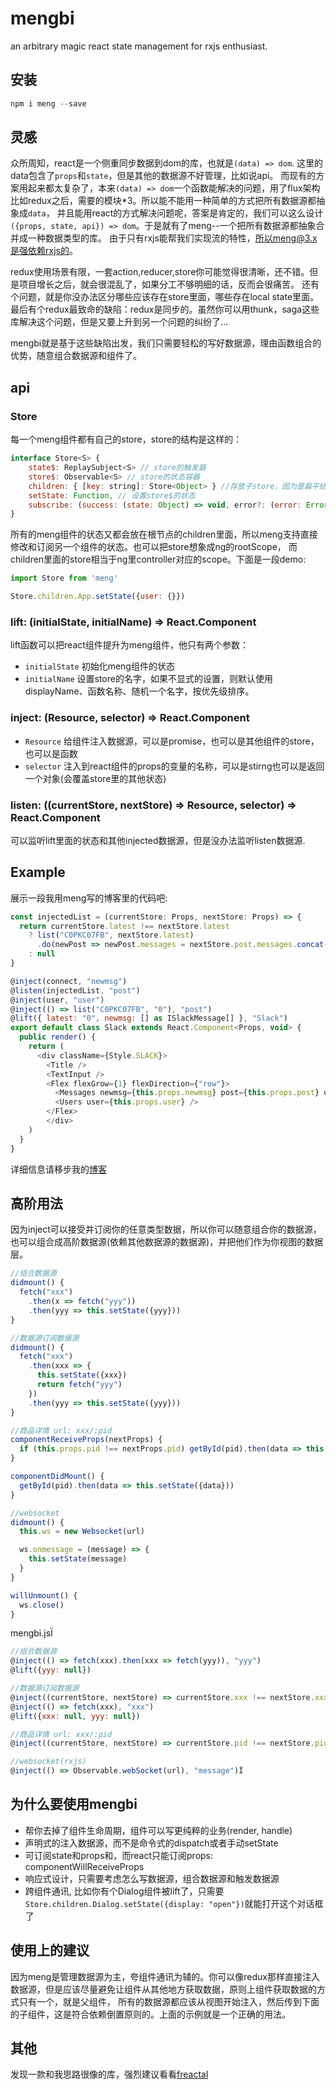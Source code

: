 # mengbi

an arbitrary magic react state management for rxjs enthusiast.

## 安装

```js
npm i meng --save
```

## 灵感

众所周知，react是一个侧重同步数据到dom的库，也就是`(data) => dom`. 这里的data包含了`props`和`state`，但是其他的数据源不好管理，比如说api。
而现有的方案用起来都太复杂了，本来`(data) => dom`一个函数能解决的问题，用了flux架构比如redux之后，需要的模块*3。所以能不能用一种简单的方式把所有数据源都抽象成`data`，
并且能用react的方式解决问题呢，答案是肯定的，我们可以这么设计`({props, state, api}) => dom`。于是就有了meng--一个把所有数据源都抽象合并成一种数据类型的库。
由于只有rxjs能帮我们实现流的特性，所以meng@3.x是强依赖rxjs的。

redux使用场景有限，一套action,reducer,store你可能觉得很清晰，还不错。但是项目增长之后，就会很混乱了，如果分工不够明细的话，反而会很痛苦。
还有个问题，就是你没办法区分哪些应该存在store里面，哪些存在local state里面。
最后有个redux最致命的缺陷：redux是同步的。虽然你可以用thunk，saga这些库解决这个问题，但是又要上升到另一个问题的纠纷了...

mengbi就是基于这些缺陷出发，我们只需要轻松的写好数据源，理由函数组合的优势，随意组合数据源和组件了。

## api

### Store

每一个meng组件都有自己的store，store的结构是这样的：

```js
interface Store<S> {
    state$: ReplaySubject<S> // store的触发器
    store$: Observable<S> // store的状态容器
    children: { [key: string]: Store<Object> } //存放子store，因为是扁平结构，所以只有根store的children才有子节点
    setState: Function, // 设置store$的状态
    subscribe: (success: (state: Object) => void, error?: (error: Error) => void, complete?: () => void) => Subscription // 订阅store$
}
```

所有的meng组件的状态又都会放在根节点的children里面，所以meng支持直接修改和订阅另一个组件的状态。也可以把store想象成ng的rootScope，
而children里面的store相当于ng里controller对应的scope。下面是一段demo:

```js
import Store from 'meng'

Store.children.App.setState({user: {}})
```

### lift: (initialState, initialName) => React.Component

lift函数可以把react组件提升为meng组件，他只有两个参数：

+ `initialState` 初始化meng组件的状态
+ `initialName` 设置store的名字，如果不显式的设置，则默认使用displayName、函数名称、随机一个名字，按优先级排序。

### inject: (Resource, selector) => React.Component

+ `Resource` 给组件注入数据源，可以是promise，也可以是其他组件的store，也可以是函数
+ `selector` 注入到react组件的props的变量的名称，可以是stirng也可以是返回一个对象(会覆盖store里的其他状态)

### listen: ((currentStore, nextStore) => Resource, selector) => React.Component

可以监听lift里面的状态和其他injected数据源，但是没办法监听listen数据源.

## Example

展示一段我用meng写的博客里的代码吧:

```js
const injectedList = (currentStore: Props, nextStore: Props) => {
  return currentStore.latest !== nextStore.latest
    ? list("C0PKC07FB", nextStore.latest)
      .do(newPost => newPost.messages = nextStore.post.messages.concat(newPost.messages))
    : null
}

@inject(connect, "newmsg")
@listen(injectedList, "post")
@inject(user, "user")
@inject(() => list("C0PKC07FB", "0"), "post")
@lift({ latest: "0", newmsg: [] as ISlackMessage[] }, "Slack")
export default class Slack extends React.Component<Props, void> {
  public render() {
    return (
      <div className={Style.SLACK}>
        <Title />
        <TextInput />
        <Flex flexGrow={1} flexDirection={"row"}>
          <Messages newmsg={this.props.newmsg} post={this.props.post} user={this.props.user} latest={this.props.latest} />
          <Users user={this.props.user} />
        </Flex>
        </div>
    )
  }
}
```

详细信息请移步我的[博客](https://github.com/huangbinjie/blog/tree/master/web/static/app)

## 高阶用法

因为inject可以接受并订阅你的任意类型数据，所以你可以随意组合你的数据源，也可以组合成高阶数据源(依赖其他数据源的数据源)，并把他们作为你视图的数据层。

```js
//组合数据源
didmount() {
  fetch("xxx")
    .then(x => fetch("yyy"))
    .then(yyy => this.setState({yyy}))
}

//数据源订阅数据源
didmount() {
  fetch("xxx")
    .then(xxx => {
      this.setState({xxx})
      return fetch("yyy")
    })
    .then(yyy => this.setState({yyy}))
}

//商品详情 url: xxx/:pid
componentReceiveProps(nextProps) {
  if (this.props.pid !== nextProps.pid) getById(pid).then(data => this.setState({data}))
}

componentDidMount() {
  getById(pid).then(data => this.setState({data}))
}

//websocket
didmount() {
  this.ws = new Websocket(url)

  ws.onmessage = (message) => {
    this.setState(message)
  }
}

willUnmount() {
  ws.close()
}
```

mengbi.jsÏ

```js
//组合数据源
@inject(() => fetch(xxx).then(xxx => fetch(yyy)), "yyy")
@lift({yyy: null})

//数据源订阅数据源
@inject((currentStore, nextStore) => currentStore.xxx !== nextStore.xxx ? fetch(yyy) : null, "yyy")
@inject(() => fetch(xxx), "xxx")
@lift({xxx: null, yyy: null})

//商品详情 url: xxx/:pid
@inject((currentStore, nextStore) => currentStore.pid !== nextStore.pid ? getById(nextStore.pid) : null, "data")

//websocket(rxjs)
@inject(() => Observable.webSocket(url), "message")Ï
```

## 为什么要使用mengbi

+ 帮你去掉了组件生命周期，组件可以写更纯粹的业务(render, handle)
+ 声明式的注入数据源，而不是命令式的dispatch或者手动setState
+ 可订阅state和props和，而react只能订阅props: componentWillReceiveProps
+ 响应式设计，只需要考虑怎么写数据源，组合数据源和触发数据源
+ 跨组件通讯, 比如你有个Dialog组件被lift了，只需要`Store.children.Dialog.setState({display: "open"})`就能打开这个对话框了

## 使用上的建议

因为meng是管理数据源为主，夸组件通讯为辅的。你可以像redux那样直接注入数据源，但是应该尽量避免让组件从其他地方获取数据，原则上组件获取数据的方式只有一个，就是父组件，
所有的数据源都应该从视图开始注入，然后传到下面的子组件，这是符合依赖倒置原则的。上面的示例就是一个正确的用法。

## 其他

发现一款和我思路很像的库，强烈建议看看[freactal](https://github.com/FormidableLabs/freactal)